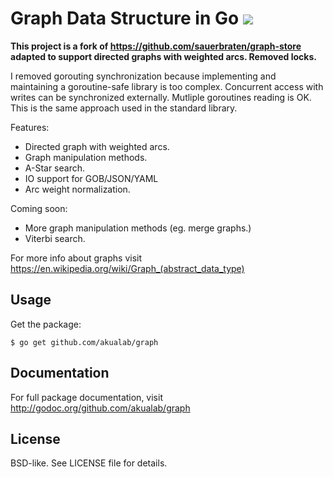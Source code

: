 # Graph Data Structure in Go <a href="http://goci.me/project/github.com/akualab/graph"><img src="http://goci.me/project/image/github.com/akualab/graph" /></a>

**This project is a fork of https://github.com/sauerbraten/graph-store adapted to support directed graphs with weighted arcs. Removed locks.**

I removed gorouting synchronization because implementing and maintaining a goroutine-safe library is too complex. Concurrent access with writes can be synchronized externally. Mutliple goroutines reading is OK. This is the same approach used in the standard library.

Features:
* Directed graph with weighted arcs.
* Graph manipulation methods.
* A-Star search.
* IO support for GOB/JSON/YAML
* Arc weight normalization.

Coming soon:
* More graph manipulation methods (eg. merge graphs.)
* Viterbi search.

For more info about graphs visit https://en.wikipedia.org/wiki/Graph_(abstract_data_type)

## Usage

Get the package:

	$ go get github.com/akualab/graph

## Documentation

For full package documentation, visit http://godoc.org/github.com/akualab/graph


## License

BSD-like. See LICENSE file for details.

